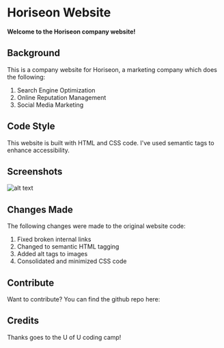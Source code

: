 # Horiseon Website

**Welcome to the Horiseon company website!**

## Background 

This is a company website for Horiseon, a marketing company which does the following:
1. Search Engine Optimization
2. Online Reputation Management
3. Social Media Marketing

## Code Style

This website is built with HTML and CSS code. I've used semantic tags to enhance accessibility. 

## Screenshots 

![alt text](C:\Users\micha\code\Horiseon-Project-3\assets\images\Horiseon-website-image.png "Horiseon Website")

## Changes Made

The following changes were made to the original website code:
1. Fixed broken internal links
2. Changed to semantic HTML tagging
3. Added alt tags to images
4. Consolidated and minimized CSS code 

## Contribute

Want to contribute? You can find the github repo here: 

## Credits

Thanks goes to the U of U coding camp!